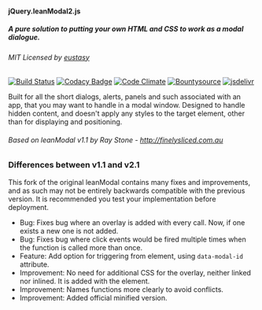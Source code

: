 #### jQuery.leanModal2.js
##### A pure solution to putting your own HTML and CSS to work as a modal dialogue.
###### MIT Licensed by [eustasy](https://eustasy.org)

[![Build Status](https://travis-ci.org/eustasy/jQuery.leanModal2.svg?branch=master)](https://travis-ci.org/eustasy/jQuery.leanModal2)
[![Codacy Badge](https://api.codacy.com/project/badge/Grade/60032efd707a4ccab8e743b5ba0b81d4)](https://www.codacy.com/app/lewisgoddard/jQuery-leanModal2?utm_source=github.com&amp;utm_medium=referral&amp;utm_content=eustasy/jQuery.leanModal2&amp;utm_campaign=Badge_Grade)
[![Code Climate](https://codeclimate.com/github/eustasy/jQuery.leanModal2/badges/gpa.svg)](https://codeclimate.com/github/eustasy/jQuery.leanModal2)
[![Bountysource](https://www.bountysource.com/badge/tracker?tracker_id=6741324)](https://www.bountysource.com/teams/eustasy/issues?tracker_ids=6741324)
[![jsdelivr](https://data.jsdelivr.com/v1/package/gh/eustasy/jQuery.leanModal2/badge?style=rounded)](https://www.jsdelivr.com/package/gh/eustasy/jQuery.leanModal2)

Built for all the short dialogs, alerts, panels and such associated with an app, that you may want to handle in a modal window. Designed to handle hidden content, and doesn't apply any styles to the target element, other than for displaying and positioning.

###### Based on leanModal v1.1 by Ray Stone - http://finelysliced.com.au

### Differences between v1.1 and v2.1
This fork of the original leanModal contains many fixes and improvements, and as such may not be entirely backwards compatible with the previous version. It is recommended you test your implementation before deployment.

- Bug: Fixes bug where an overlay is added with every call. Now, if one exists a new one is not added.
- Bug: Fixes bug where click events would be fired multiple times when the function is called more than once.
- Feature: Add option for triggering from element, using `data-modal-id` attribute.
- Improvement: No need for additional CSS for the overlay, neither linked nor inlined. It is added with the element.
- Improvement: Names functions more clearly to avoid conflicts.
- Improvement: Added official minified version.
